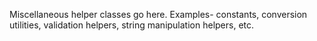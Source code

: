 Miscellaneous helper classes go here.
Examples- constants, conversion utilities, validation helpers, string manipulation helpers, etc.